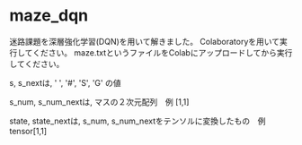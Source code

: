 # maze_dqn
迷路課題を深層強化学習(DQN)を用いて解きました。
Colaboratoryを用いて実行してください。
maze.txtというファイルをColabにアップロードしてから実行してください。

s, s_nextは, ' ', '#', 'S', 'G' の値

s_num, s_num_nextは, マスの２次元配列　例 [1,1]

state, state_nextは, s_num, s_num_nextをテンソルに変換したもの　例 tensor[1,1]
